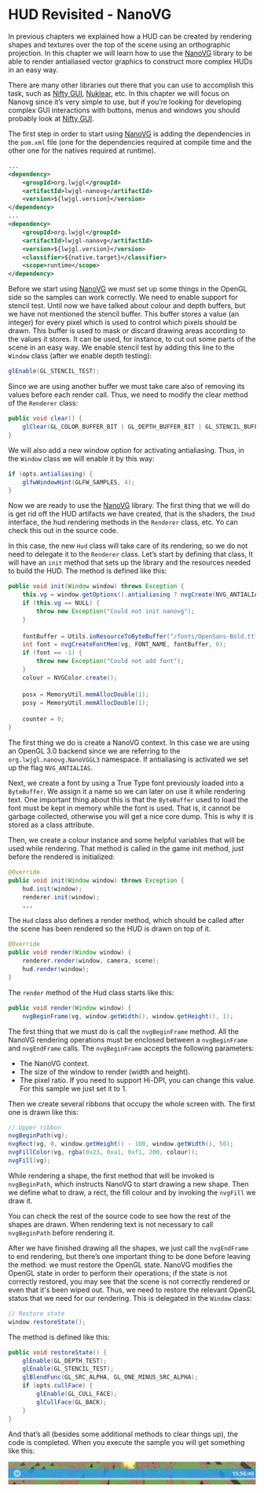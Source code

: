 # HUD Revisited - NanoVG

In previous chapters we explained how a HUD can be created by rendering shapes and textures over the top of the scene using an orthographic projection. In this chapter we will learn how to use the [NanoVG](https://github.com/memononen/nanovg) library to be able to render antialiased vector graphics to construct more complex HUDs in an easy way.

There are many other libraries out there that you can use to accomplish this task, such as [Nifty GUI](https://github.com/nifty-gui/nifty-gui), [Nuklear](https://github.com/vurtun/nuklear), etc. In this chapter we will focus on Nanovg since it’s very simple to use, but if you’re looking for developing complex GUI interactions with buttons, menus and windows you should probably look at [Nifty GUI](https://github.com/nifty-gui/nifty-gui).

The first step in order to start using [NanoVG](https://github.com/memononen/nanovg) is adding the dependencies in the `pom.xml` file \(one for the dependencies required at compile time and the other one for the natives required at runtime\).

```xml
...
<dependency>
    <groupId>org.lwjgl</groupId>
    <artifactId>lwjgl-nanovg</artifactId>
    <version>${lwjgl.version}</version>
</dependency>
...
<dependency>
    <groupId>org.lwjgl</groupId>
    <artifactId>lwjgl-nanovg</artifactId>
    <version>${lwjgl.version}</version>
    <classifier>${native.target}</classifier>
    <scope>runtime</scope>
</dependency>
```

Before we start using [NanoVG](https://github.com/memononen/nanovg) we must set up some things in the OpenGL side so the samples can work correctly. We need to enable support for stencil test. Until now we have talked about colour and depth buffers, but we have not mentioned the stencil buffer. This buffer stores a value \(an integer\) for every pixel which is used to control which pixels should be drawn. This buffer is used to mask or discard drawing areas according to the values it stores. It can be used, for instance, to cut out some parts of the scene in an easy way. We enable stencil test by adding this line to the `Window` class \(after we enable depth testing\):

```java
glEnable(GL_STENCIL_TEST);
```

Since we are using another buffer we must take care also of removing its values before each render call. Thus, we need to modify the clear method of the `Renderer` class:

```java
public void clear() {
    glClear(GL_COLOR_BUFFER_BIT | GL_DEPTH_BUFFER_BIT | GL_STENCIL_BUFFER_BIT);
}
```

We will also add a new window option for activating antialiasing. Thus, in the `Window` class we will enable it by this way:

```java
if (opts.antialiasing) {
    glfwWindowHint(GLFW_SAMPLES, 4);
}
```

Now we are ready to use the [NanoVG](https://github.com/memononen/nanovg) library. The first thing that we will do is get rid off the HUD artifacts we have created, that is the shaders, the `IHud` interface, the hud rendering methods in the `Renderer` class, etc. Yo can check this out in the source code.

In this case, the new `Hud` class will take care of its rendering, so we do not need to delegate it to the `Renderer` class. Let’s start by defining that class, It will have an `init` method that sets up the library and the resources needed to build the HUD. The method is defined like this:

```java
public void init(Window window) throws Exception {
    this.vg = window.getOptions().antialiasing ? nvgCreate(NVG_ANTIALIAS | NVG_STENCIL_STROKES) : nvgCreate(NVG_STENCIL_STROKES);
    if (this.vg == NULL) {
        throw new Exception("Could not init nanovg");
    }

    fontBuffer = Utils.ioResourceToByteBuffer("/fonts/OpenSans-Bold.ttf", 150 * 1024);
    int font = nvgCreateFontMem(vg, FONT_NAME, fontBuffer, 0);
    if (font == -1) {
        throw new Exception("Could not add font");
    }
    colour = NVGColor.create();

    posx = MemoryUtil.memAllocDouble(1);
    posy = MemoryUtil.memAllocDouble(1);

    counter = 0;
}
```

The first thing we do is create a NanoVG context. In this case we are using an OpenGL 3.0 backend since we are referring to the `org.lwjgl.nanovg.NanoVGGL3` namespace. If antialiasing is activated we set up the flag `NVG_ANTIALIAS`.

Next, we create a font by using a True Type font previously loaded into a `ByteBuffer`. We assign it a name so we can later on use it while rendering text. One important thing about this is that the `ByteBuffer` used to load the font must be kept in memory while the font is used. That is, it cannot be garbage collected, otherwise you will get a nice core dump. This is why it is stored as a class attribute.

Then, we create a colour instance and some helpful variables that will be used while rendering. That  method is called in the game init method, just before the rendered is initialized:

```java
@Override
public void init(Window window) throws Exception {
    hud.init(window);
    renderer.init(window);
    ...
```

The `Hud` class also defines a render method, which should be called after the scene has been rendered so the HUD is drawn on top of it.

```java
@Override
public void render(Window window) {
    renderer.render(window, camera, scene);
    hud.render(window);
}
```

The `render` method of the Hud class starts like this:

```java
public void render(Window window) {
    nvgBeginFrame(vg, window.getWidth(), window.getHeight(), 1);
```

The first thing that we must do is call the `nvgBeginFrame` method. All the NanoVG rendering operations must be enclosed between a `nvgBeginFrame` and `nvgEndFrame` calls. The `nvgBeginFrame` accepts the following parameters:

* The NanoVG context.
* The size of the window to render \(width and height\).
* The pixel ratio. If you need to support Hi-DPI, you can change this value. For this sample we just set it to 1.

Then we create several ribbons that occupy the whole screen with. The first one is drawn like this:

```java
// Upper ribbon
nvgBeginPath(vg);
nvgRect(vg, 0, window.getHeight() - 100, window.getWidth(), 50);
nvgFillColor(vg, rgba(0x23, 0xa1, 0xf1, 200, colour));
nvgFill(vg);
```

While rendering a shape, the first method that will be invoked is `nvgBeginPath`, which instructs NanoVG to start drawing a new shape. Then we define what to draw, a rect, the fill colour and by invoking the `nvgFill` we draw it.

You can check the rest of the source code to see how the rest of the shapes are drawn. When rendering text is not necessary to call `nvgBeginPath` before rendering it.

After we have finished drawing all the shapes, we just call the `nvgEndFrame` to end rendering, but there’s one important thing to be done before leaving the method: we must restore the OpenGL state. NanoVG modifies the OpenGL state in order to perform their operations; if the state is not correctly restored, you may see that the scene is not correctly rendered or even that it's been wiped out. Thus, we need to restore the relevant OpenGL status that we need for our rendering. This is delegated in the `Window` class:

```java
// Restore state
window.restoreState();
```

The method is defined like this:

```java
public void restoreState() {
    glEnable(GL_DEPTH_TEST);
    glEnable(GL_STENCIL_TEST);
    glBlendFunc(GL_SRC_ALPHA, GL_ONE_MINUS_SRC_ALPHA);
    if (opts.cullFace) {
        glEnable(GL_CULL_FACE);
        glCullFace(GL_BACK);
    }
}
```

And that’s all \(besides some additional methods to clear things up\), the code is completed. When you execute the sample you will get something like this:

![Hud](hud.png)

